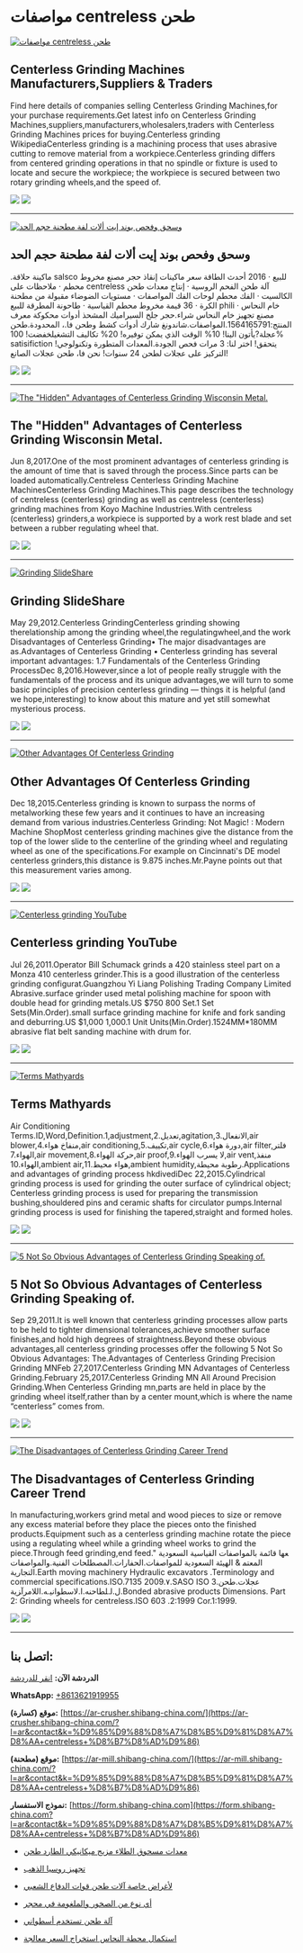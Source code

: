# مواصفات centreless طحن

<a href="https://swt.shibang-china.com/?l=ar&img&k=%D9%85%D9%88%D8%A7%D8%B5%D9%81%D8%A7%D8%AA+centreless+%D8%B7%D8%AD%D9%86" target="_blank">![مواصفات centreless طحن](http://static.shibang-china.com/all-800x300/1161.jpg)</a>

## Centerless Grinding Machines Manufacturers,Suppliers &amp; Traders
Find here details of companies selling Centerless Grinding Machines,for your purchase requirements.Get latest info on Centerless Grinding Machines,suppliers,manufacturers,wholesalers,traders with Centerless Grinding Machines prices for buying.Centerless grinding WikipediaCenterless grinding is a machining process that uses abrasive cutting to remove material from a workpiece.Centerless grinding differs from centered grinding operations in that no spindle or fixture is used to locate and secure the workpiece; the workpiece is secured between two rotary grinding wheels,and the speed of.


<a href="https://whatsapp.shibangsoft.com/WhatsApp.php" target="_blank" title="WhatsApp">![](http://static.shibang-china.com/icon/whatsapp.png)</a> <a href="https://swt.shibang-china.com/?l=ar&icon&k=%D9%85%D9%88%D8%A7%D8%B5%D9%81%D8%A7%D8%AA+centreless+%D8%B7%D8%AD%D9%86" target="_blank">![](http://static.shibang-china.com/icon/chat-ar.png)</a>

---

<a href="https://swt.shibang-china.com/?l=ar&img&k=%D9%85%D9%88%D8%A7%D8%B5%D9%81%D8%A7%D8%AA+centreless+%D8%B7%D8%AD%D9%86" target="_blank">![وسحق وفحص بوند إيت ألات لفة مطحنة حجم الحد](http://static.shibang-china.com/all-800x300/480.jpg)</a>

## وسحق وفحص بوند إيت ألات لفة مطحنة حجم الحد
.ماكينة حلاقة salsco للبيع &middot; 2016 أحدث الطاقة سعر ماكينات إنقاذ حجر مصنع مخروط محطم &middot; ملاحظات على centreless آلة طحن الفحم الروسية &middot; إنتاج معدات طحن الكالسيت &middot; الفك محطم لوحات الفك المواصفات &middot; مستويات الضوضاء مقبولة من مطحنة الكرة &middot; 36 قيمة مخروط محطم القياسية &middot; طاحونة المطرقة للبيع phili &middot; خام النحاس مصنع تجهيز خام النحاس شراء.حجر جلخ السيراميك المشحذ أدوات محكوكة معرف المنتج:1564165791.المواصفات.شاندونغ شارك أدوات كشط وطحن فا.، المحدودة.طحن عجلة?يأتون الينا! 10% الوقت الذي يمكن توفيره! 20% تكاليف التشغيلخفضت! 100% satisifiction يتحقق! اختر لنا: 3 مرات فحص الجودة.المعدات المتطورة وتكنولوجي! التركيز على عجلات لطحن 24 سنوات! نحن فا، طحن عجلات الصانع!


<a href="https://whatsapp.shibangsoft.com/WhatsApp.php" target="_blank" title="WhatsApp">![](http://static.shibang-china.com/icon/whatsapp.png)</a> <a href="https://swt.shibang-china.com/?l=ar&icon&k=%D9%85%D9%88%D8%A7%D8%B5%D9%81%D8%A7%D8%AA+centreless+%D8%B7%D8%AD%D9%86" target="_blank">![](http://static.shibang-china.com/icon/chat-ar.png)</a>

---

<a href="https://swt.shibang-china.com/?l=ar&img&k=%D9%85%D9%88%D8%A7%D8%B5%D9%81%D8%A7%D8%AA+centreless+%D8%B7%D8%AD%D9%86" target="_blank">![The &quot;Hidden&quot; Advantages of Centerless Grinding Wisconsin Metal.](http://static.shibang-china.com/all-800x300/303.jpg)</a>

## The &quot;Hidden&quot; Advantages of Centerless Grinding Wisconsin Metal.
Jun 8,2017.One of the most prominent advantages of centerless grinding is the amount of time that is saved through the process.Since parts can be loaded automatically.Centreless Centerless Grinding Machine MachinesCenterless Grinding Machines.This page describes the technology of centreless (centerless) grinding as well as centreless (centerless) grinding machines from Koyo Machine Industries.With centreless (centerless) grinders,a workpiece is supported by a work rest blade and set between a rubber regulating wheel that.


<a href="https://whatsapp.shibangsoft.com/WhatsApp.php" target="_blank" title="WhatsApp">![](http://static.shibang-china.com/icon/whatsapp.png)</a> <a href="https://swt.shibang-china.com/?l=ar&icon&k=%D9%85%D9%88%D8%A7%D8%B5%D9%81%D8%A7%D8%AA+centreless+%D8%B7%D8%AD%D9%86" target="_blank">![](http://static.shibang-china.com/icon/chat-ar.png)</a>

---

<a href="https://swt.shibang-china.com/?l=ar&img&k=%D9%85%D9%88%D8%A7%D8%B5%D9%81%D8%A7%D8%AA+centreless+%D8%B7%D8%AD%D9%86" target="_blank">![Grinding SlideShare](http://static.shibang-china.com/all-800x300/1288.jpg)</a>

## Grinding SlideShare
May 29,2012.Centerless GrindingCenterless grinding showing therelationship among the grinding wheel,the regulatingwheel,and the work Disadvantages of Centerless Grinding• The major disadvantages are as.Advantages of Centerless Grinding • Centerless grinding has several important advantages: 1.7 Fundamentals of the Centerless Grinding ProcessDec 8,2016.However,since a lot of people really struggle with the fundamentals of the process and its unique advantages,we will turn to some basic principles of precision centerless grinding — things it is helpful (and we hope,interesting) to know about this mature and yet still somewhat mysterious process.


<a href="https://whatsapp.shibangsoft.com/WhatsApp.php" target="_blank" title="WhatsApp">![](http://static.shibang-china.com/icon/whatsapp.png)</a> <a href="https://swt.shibang-china.com/?l=ar&icon&k=%D9%85%D9%88%D8%A7%D8%B5%D9%81%D8%A7%D8%AA+centreless+%D8%B7%D8%AD%D9%86" target="_blank">![](http://static.shibang-china.com/icon/chat-ar.png)</a>

---

<a href="https://swt.shibang-china.com/?l=ar&img&k=%D9%85%D9%88%D8%A7%D8%B5%D9%81%D8%A7%D8%AA+centreless+%D8%B7%D8%AD%D9%86" target="_blank">![Other Advantages Of Centerless Grinding](http://static.shibang-china.com/all-800x300/999.jpg)</a>

## Other Advantages Of Centerless Grinding
Dec 18,2015.Centerless grinding is known to surpass the norms of metalworking these few years and it continues to have an increasing demand from various industries.Centerless Grinding: Not Magic! : Modern Machine ShopMost centerless grinding machines give the distance from the top of the lower slide to the centerline of the grinding wheel and regulating wheel as one of the specifications.For example on Cincinnati&#39;s DE model centerless grinders,this distance is 9.875 inches.Mr.Payne points out that this measurement varies among.


<a href="https://whatsapp.shibangsoft.com/WhatsApp.php" target="_blank" title="WhatsApp">![](http://static.shibang-china.com/icon/whatsapp.png)</a> <a href="https://swt.shibang-china.com/?l=ar&icon&k=%D9%85%D9%88%D8%A7%D8%B5%D9%81%D8%A7%D8%AA+centreless+%D8%B7%D8%AD%D9%86" target="_blank">![](http://static.shibang-china.com/icon/chat-ar.png)</a>

---

<a href="https://swt.shibang-china.com/?l=ar&img&k=%D9%85%D9%88%D8%A7%D8%B5%D9%81%D8%A7%D8%AA+centreless+%D8%B7%D8%AD%D9%86" target="_blank">![Centerless grinding YouTube](http://static.shibang-china.com/all-800x300/997.jpg)</a>

## Centerless grinding YouTube
Jul 26,2011.Operator Bill Schumack grinds a 420 stainless steel part on a Monza 410 centerless grinder.This is a good illustration of the centerless grinding configurat.Guangzhou Yi Liang Polishing Trading Company Limited Abrasive.surface grinder used metal polishing machine for spoon with double head for grinding metals.US $750 800 Set.1 Set Sets(Min.Order).small surface grinding machine for knife and fork sanding and deburring.US $1,000 1,000.1 Unit Units(Min.Order).1524MM*180MM abrasive flat belt sanding machine with drum for.


<a href="https://whatsapp.shibangsoft.com/WhatsApp.php" target="_blank" title="WhatsApp">![](http://static.shibang-china.com/icon/whatsapp.png)</a> <a href="https://swt.shibang-china.com/?l=ar&icon&k=%D9%85%D9%88%D8%A7%D8%B5%D9%81%D8%A7%D8%AA+centreless+%D8%B7%D8%AD%D9%86" target="_blank">![](http://static.shibang-china.com/icon/chat-ar.png)</a>

---

<a href="https://swt.shibang-china.com/?l=ar&img&k=%D9%85%D9%88%D8%A7%D8%B5%D9%81%D8%A7%D8%AA+centreless+%D8%B7%D8%AD%D9%86" target="_blank">![Terms Mathyards](http://static.shibang-china.com/all-800x300/928.jpg)</a>

## Terms Mathyards
Air Conditioning Terms.ID,Word,Definition.1,adjustment,تعديل.2,agitation,الانفعال.3,air blower,منفاخ هواء.4,air conditioning,تكييف.5,air cycle,دورة هواء.6,air filter,فلتر الهواء.7,air movement,حركة الهواء.8,air proof,لا يسرب الهواء.9,air vent,منفذ الهواء.10,ambient air,هواء محيط.11,ambient humidity,رطوبة محيطة.Applications and advantages of grinding process hkdivediDec 22,2015.Cylindrical grinding process is used for grinding the outer surface of cylindrical object; Centerless grinding process is used for preparing the transmission bushing,shouldered pins and ceramic shafts for circulator pumps.Internal grinding process is used for finishing the tapered,straight and formed holes.


<a href="https://whatsapp.shibangsoft.com/WhatsApp.php" target="_blank" title="WhatsApp">![](http://static.shibang-china.com/icon/whatsapp.png)</a> <a href="https://swt.shibang-china.com/?l=ar&icon&k=%D9%85%D9%88%D8%A7%D8%B5%D9%81%D8%A7%D8%AA+centreless+%D8%B7%D8%AD%D9%86" target="_blank">![](http://static.shibang-china.com/icon/chat-ar.png)</a>

---

<a href="https://swt.shibang-china.com/?l=ar&img&k=%D9%85%D9%88%D8%A7%D8%B5%D9%81%D8%A7%D8%AA+centreless+%D8%B7%D8%AD%D9%86" target="_blank">![5 Not So Obvious Advantages of Centerless Grinding Speaking of.](http://static.shibang-china.com/all-800x300/414.jpg)</a>

## 5 Not So Obvious Advantages of Centerless Grinding Speaking of.
Sep 29,2011.It is well known that centerless grinding processes allow parts to be held to tighter dimensional tolerances,achieve smoother surface finishes,and hold high degrees of straightness.Beyond these obvious advantages,all centerless grinding processes offer the following 5 Not So Obvious Advantages: The.Advantages of Centerless Grinding Precision Grinding MNFeb 27,2017.Centerless Grinding MN Advantages of Centerless Grinding.February 25,2017.Centerless Grinding MN All Around Precision Grinding.When Centerless Grinding mn,parts are held in place by the grinding wheel itself,rather than by a center mount,which is where the name “centerless” comes from.


<a href="https://whatsapp.shibangsoft.com/WhatsApp.php" target="_blank" title="WhatsApp">![](http://static.shibang-china.com/icon/whatsapp.png)</a> <a href="https://swt.shibang-china.com/?l=ar&icon&k=%D9%85%D9%88%D8%A7%D8%B5%D9%81%D8%A7%D8%AA+centreless+%D8%B7%D8%AD%D9%86" target="_blank">![](http://static.shibang-china.com/icon/chat-ar.png)</a>

---

<a href="https://swt.shibang-china.com/?l=ar&img&k=%D9%85%D9%88%D8%A7%D8%B5%D9%81%D8%A7%D8%AA+centreless+%D8%B7%D8%AD%D9%86" target="_blank">![The Disadvantages of Centerless Grinding Career Trend](http://static.shibang-china.com/all-800x300/560.jpg)</a>

## The Disadvantages of Centerless Grinding Career Trend
In manufacturing,workers grind metal and wood pieces to size or remove any excess material before they place the pieces onto the finished products.Equipment such as a centerless grinding machine rotate the piece using a regulating wheel while a grinding wheel works to grind the piece.Through feed grinding,end feed.&quot; ﻌﻬﺎ ﻗﺎﺋﻤﺔ ﺑﺎﻟﻤﻮاﺻﻔﺎت اﻟﻘﻴﺎﺳﻴﺔ اﻟﺴﻌﻮدﻳﺔ اﻟﻤﻌﺘﻤ &amp; الهيئة السعودية للمواصفات.اﻟﺤﻔﺎرات.اﻟﻤﺼﻄﻠﺤﺎت اﻟﻔﻨﻴﺔ.واﻟﻤﻮاﺻﻔﺎت اﻟﺘﺠﺎرﻳﺔ.Earth moving machinery Hydraulic excavators .Terminology and commercial specifications.ISO.7135 2009.٧.SASO ISO 3.ﻋﺠﻼت.ﻃﺤﻦ ل.ﻟ.ﻠﻄﺎﺣﻨﻪ.ا.ﻻﺳﻄﻮاﻧﻴ.ﻪ.اﻟﻼﻣﺮآﺰﻳﺔ.Bonded abrasive products Dimensions. Part 2: Grinding wheels for centreless.ISO 603 .2:1999 Cor.1:1999.


<a href="https://whatsapp.shibangsoft.com/WhatsApp.php" target="_blank" title="WhatsApp">![](http://static.shibang-china.com/icon/whatsapp.png)</a> <a href="https://swt.shibang-china.com/?l=ar&icon&k=%D9%85%D9%88%D8%A7%D8%B5%D9%81%D8%A7%D8%AA+centreless+%D8%B7%D8%AD%D9%86" target="_blank">![](http://static.shibang-china.com/icon/chat-ar.png)</a>

---
## اتصل بنا:

**الدردشة الآن:** [انقر للدردشة](https://swt.shibang-china.com?l=ar&contact&k=%D9%85%D9%88%D8%A7%D8%B5%D9%81%D8%A7%D8%AA+centreless+%D8%B7%D8%AD%D9%86)

**WhatsApp:**  [+8613621919955](https://whatsapp.shibangsoft.com/WhatsApp.php)

**موقع (كسارة):** [https://ar-crusher.shibang-china.com/](https://ar-crusher.shibang-china.com/?l=ar&contact&k=%D9%85%D9%88%D8%A7%D8%B5%D9%81%D8%A7%D8%AA+centreless+%D8%B7%D8%AD%D9%86)

**موقع (مطحنة):** [https://ar-mill.shibang-china.com/](https://ar-mill.shibang-china.com/?l=ar&contact&k=%D9%85%D9%88%D8%A7%D8%B5%D9%81%D8%A7%D8%AA+centreless+%D8%B7%D8%AD%D9%86)

**نموذج الاستفسار:** [https://form.shibang-china.com](https://form.shibang-china.com?l=ar&contact&k=%D9%85%D9%88%D8%A7%D8%B5%D9%81%D8%A7%D8%AA+centreless+%D8%B7%D8%AD%D9%86)

* [معدات مسحوق الطلاء مزيج ميكانيكي الطارد طحن](../30/%D9%85%D8%B9%D8%AF%D8%A7%D8%AA%20%D9%85%D8%B3%D8%AD%D9%88%D9%82%20%D8%A7%D9%84%D8%B7%D9%84%D8%A7%D8%A1%20%D9%85%D8%B2%D9%8A%D8%AC%20%D9%85%D9%8A%D9%83%D8%A7%D9%86%D9%8A%D9%83%D9%8A%20%D8%A7%D9%84%D8%B7%D8%A7%D8%B1%D8%AF%20%D8%B7%D8%AD%D9%86.md)

* [تجهيز روسيا الذهب](../30/%D8%AA%D8%AC%D9%87%D9%8A%D8%B2%20%D8%B1%D9%88%D8%B3%D9%8A%D8%A7%20%D8%A7%D9%84%D8%B0%D9%87%D8%A8.md)

* [لأغراض خاصة آلات طحن قوات الدفاع الشعبي](../26/%D9%84%D8%A3%D8%BA%D8%B1%D8%A7%D8%B6%20%D8%AE%D8%A7%D8%B5%D8%A9%20%D8%A2%D9%84%D8%A7%D8%AA%20%D8%B7%D8%AD%D9%86%20%D9%82%D9%88%D8%A7%D8%AA%20%D8%A7%D9%84%D8%AF%D9%81%D8%A7%D8%B9%20%D8%A7%D9%84%D8%B4%D8%B9%D8%A8%D9%8A.md)

* [أي نوع من الصخور والملغومة في محجر](../26/%D8%A3%D9%8A%20%D9%86%D9%88%D8%B9%20%D9%85%D9%86%20%D8%A7%D9%84%D8%B5%D8%AE%D9%88%D8%B1%20%D9%88%D8%A7%D9%84%D9%85%D9%84%D8%BA%D9%88%D9%85%D8%A9%20%D9%81%D9%8A%20%D9%85%D8%AD%D8%AC%D8%B1.md)

* [آلة طحن تستخدم أسطواني](../27/%D8%A2%D9%84%D8%A9%20%D8%B7%D8%AD%D9%86%20%D8%AA%D8%B3%D8%AA%D8%AE%D8%AF%D9%85%20%D8%A3%D8%B3%D8%B7%D9%88%D8%A7%D9%86%D9%8A.md)

* [استكمال محطة النحاس استخراج السعر معالجة](../26/%D8%A7%D8%B3%D8%AA%D9%83%D9%85%D8%A7%D9%84%20%D9%85%D8%AD%D8%B7%D8%A9%20%D8%A7%D9%84%D9%86%D8%AD%D8%A7%D8%B3%20%D8%A7%D8%B3%D8%AA%D8%AE%D8%B1%D8%A7%D8%AC%20%D8%A7%D9%84%D8%B3%D8%B9%D8%B1%20%D9%85%D8%B9%D8%A7%D9%84%D8%AC%D8%A9.md)
